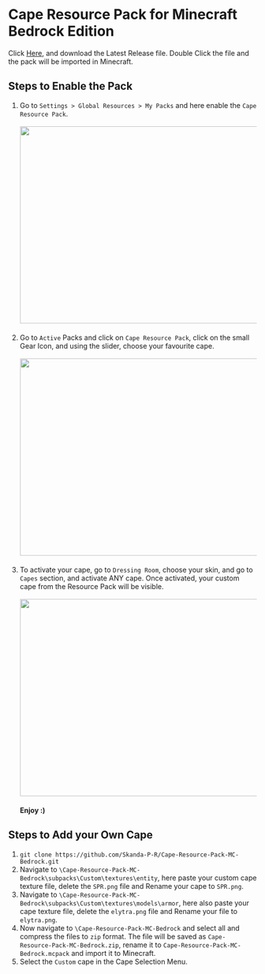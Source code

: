 # Cape Resource Pack for Minecraft Bedrock Edition

Click [Here](https://github.com/Skanda-P-R/Cape-Resource-Pack-MC-Bedrock/releases), and download the Latest Release file. Double Click the file and the pack will be imported in Minecraft.
## Steps to Enable the Pack
1. Go to ```Settings > Global Resources > My Packs``` and here enable the ```Cape Resource Pack```. <br><br><img src="https://github.com/user-attachments/assets/f881e3a4-cdfc-4df4-8da8-856afc315e82" width="550" height="400">
<br><br>
2. Go to ```Active``` Packs and click on ```Cape Resource Pack```, click on the small Gear Icon, and using the slider, choose your favourite cape.<br><br><img src="https://github.com/user-attachments/assets/9c990e72-7d6e-4838-ba66-86c0cde41834" width="550" height="400">
<br><br>
3. To activate your cape, go to ```Dressing Room```, choose your skin, and go to ```Capes``` section, and activate ANY cape. Once activated, your custom cape from the Resource Pack will be visible.<br><br><img src="https://github.com/user-attachments/assets/9768871d-1215-44d8-8d20-78e4981351d2" width="550" height="400">
<br><br>
**Enjoy :)**

## Steps to Add your Own Cape

1. ```git clone https://github.com/Skanda-P-R/Cape-Resource-Pack-MC-Bedrock.git```
2. Navigate to ```\Cape-Resource-Pack-MC-Bedrock\subpacks\Custom\textures\entity```, here paste your custom cape texture file, delete the ```SPR.png``` file and Rename your cape to ```SPR.png```.
3. Navigate to ```\Cape-Resource-Pack-MC-Bedrock\subpacks\Custom\textures\models\armor```, here also paste your cape texture file, delete the ```elytra.png``` file and Rename your file to ```elytra.png```.
4. Now navigate to ```\Cape-Resource-Pack-MC-Bedrock``` and select all and compress the files to ```zip``` format. The file will be saved as ```Cape-Resource-Pack-MC-Bedrock.zip```, rename it to ```Cape-Resource-Pack-MC-Bedrock.mcpack``` and import it to Minecraft.
5. Select the ```Custom``` cape in the Cape Selection Menu.
